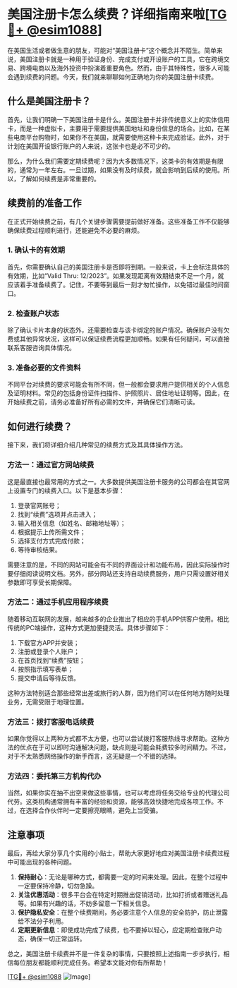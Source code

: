 # 美国注册卡怎么续费？详细指南来啦[[TG💪+ @esim1088](https://t.me/s/esim1088)]

在美国生活或者做生意的朋友，可能对“美国注册卡”这个概念并不陌生。简单来说，美国注册卡就是一种用于验证身份、完成支付或开设账户的工具，它在跨境交易、跨境电商以及海外投资中扮演着重要角色。然而，由于其特殊性，很多人可能会遇到续费的问题。今天，我们就来聊聊如何正确地为你的美国注册卡续费。

## 什么是美国注册卡？

首先，让我们明确一下美国注册卡是什么。美国注册卡并非传统意义上的实体信用卡，而是一种虚拟卡，主要用于需要提供美国地址和身份信息的场合。比如，在某些电商平台购物时，如果你不在美国，就需要使用这种卡来完成验证。此外，对于计划在美国开设银行账户的人来说，这张卡也是必不可少的。

那么，为什么我们需要定期续费呢？因为大多数情况下，这类卡的有效期是有限的，通常为一年左右。一旦过期，如果没有及时续费，就会影响到后续的使用。所以，了解如何续费是非常重要的。

## 续费前的准备工作

在正式开始续费之前，有几个关键步骤需要提前做好准备。这些准备工作不仅能够确保续费过程顺利进行，还能避免不必要的麻烦。

### 1. 确认卡的有效期

首先，你需要确认自己的美国注册卡是否即将到期。一般来说，卡上会标注具体的有效期，比如“Valid Thru: 12/2023”。如果发现距离有效期结束不足一个月，就应该着手准备续费了。记住，不要等到最后一刻才匆忙操作，以免错过最佳时间窗口。

### 2. 检查账户状态

除了确认卡片本身的状态外，还需要检查与该卡绑定的账户情况。确保账户没有欠费或其他异常状况，这样可以保证续费流程更加顺畅。如果有任何疑问，可以直接联系客服咨询具体情况。

### 3. 准备必要的文件资料

不同平台对续费的要求可能会有所不同，但一般都会要求用户提供相关的个人信息及证明材料。常见的包括身份证件扫描件、护照照片、居住地址证明等。因此，在开始续费之前，请务必准备好所有必需的文件，并确保它们清晰可读。

## 如何进行续费？

接下来，我们将详细介绍几种常见的续费方式及其具体操作方法。

### 方法一：通过官方网站续费

这是最直接也最常用的方式之一。大多数提供美国注册卡服务的公司都会在其官网上设置专门的续费入口。以下是基本步骤：

1. 登录官网账号；
2. 找到“续费”选项并点击进入；
3. 输入相关信息（如姓名、邮箱地址等）；
4. 根据提示上传所需文件；
5. 选择支付方式完成付款；
6. 等待审核结果。

需要注意的是，不同的网站可能会有不同的界面设计和功能布局，因此实际操作时要仔细阅读说明文档。另外，部分网站还支持自动续费服务，用户只需设置好相关参数即可享受长期保障。

### 方法二：通过手机应用程序续费

随着移动互联网的发展，越来越多的企业推出了相应的手机APP供客户使用。相比传统的PC端操作，这种方式更加便捷灵活。具体步骤如下：

1. 下载官方APP并安装；
2. 注册或登录个人账户；
3. 在首页找到“续费”按钮；
4. 按照指示填写表单；
5. 提交申请后等待反馈。

这种方法特别适合那些经常出差或旅行的人群，因为他们可以在任何地方随时处理业务，无需受限于地理位置。

### 方法三：拨打客服电话续费

如果你觉得以上两种方式都不太方便，也可以尝试拨打客服热线寻求帮助。这种方法的优点在于可以即时沟通解决问题，缺点则是可能会耗费较多时间精力。不过，对于不太熟悉网络操作的新手而言，这无疑是一个不错的选择。

### 方法四：委托第三方机构代办

当然，如果你实在抽不出空来做这些事情，也可以考虑将任务交给专业的代理公司代劳。这类机构通常拥有丰富的经验和资源，能够高效快捷地完成各项工作。不过，在选择合作伙伴时一定要擦亮眼睛，避免上当受骗。

## 注意事项

最后，再给大家分享几个实用的小贴士，帮助大家更好地应对美国注册卡续费过程中可能出现的各种问题。

1. **保持耐心**：无论是哪种方式，都需要一定的时间来处理。因此，在整个过程中一定要保持冷静，切勿急躁。
2. **关注优惠活动**：很多平台会在特定时期推出促销活动，比如打折或者赠送礼品等。如果有兴趣的话，不妨多留意一下相关信息。
3. **保护隐私安全**：在整个续费期间，务必要注意个人信息的安全防护，防止泄露给不法分子利用。
4. **定期更新信息**：即使成功完成了续费，也不要掉以轻心，应定期检查账户动态，确保一切正常运转。

总之，美国注册卡续费并不是一件复杂的事情，只要按照上述指南一步步执行，相信每位朋友都能顺利完成任务。希望本文能对你有所帮助！

[[TG💪+ @esim1088](https://t.me/s/esim1088) ![Image](https://i.postimg.cc/4NQfJmqS/Snipaste-2025-05-13-00-14-12.png)]